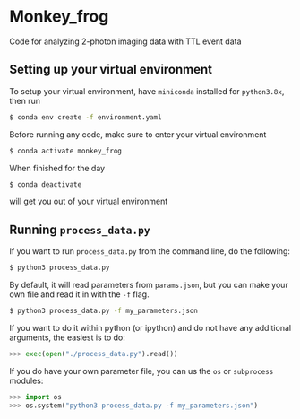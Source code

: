 # Monkey_frog

Code for analyzing 2-photon imaging data with TTL event data

## Setting up your virtual environment

To setup your virtual environment, have `miniconda` installed for `python3.8x`, then run

```bash
$ conda env create -f environment.yaml
```

Before running any code, make sure to enter your virtual environment

```bash
$ conda activate monkey_frog
```

When finished for the day

```bash
$ conda deactivate
```
will get you out of your virtual environment
## Running `process_data.py`

If you want to run `process_data.py` from the command line, do the following:

```bash
$ python3 process_data.py
```
By default, it will read parameters from `params.json`, but you can make your own file and read it in with the `-f` flag.

```bash
$ python3 process_data.py -f my_parameters.json
```

If you want to do it within python (or ipython) and do not have any additional arguments, the easiest is to do:

```python
>>> exec(open("./process_data.py").read())
```

If you do have your own parameter file, you can us the `os` or `subprocess` modules:

```python
>>> import os
>>> os.system("python3 process_data.py -f my_parameters.json")
```
